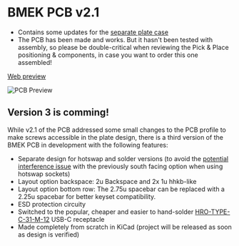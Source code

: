 # BMEK PCB v2.1

- Contains some updates for the [separate plate case](https://github.com/Bemeier/bmek/blob/master/cases/highprofile_plate/)
- The PCB has been made and works. But it hasn't been tested with assembly, so please be double-critical when reviewing the Pick & Place positioning & components, in case you want to order this one assembled!

[Web preview](https://a360.co/2XrYdaG)

![PCB Preview](https://i.imgur.com/oHBP1vh.png)

## Version 3 is comming!

While v2.1 of the PCB  addressed some small changes to the PCB profile to make screws accessible in the plate design, there is a third version of the BMEK PCB in development with the following features:

- Separate design for hotswap and solder versions (to avoid the [potential interference issue](https://www.youtube.com/watch?v=Bh93sXRh4x4&vl=en) with the previously south facing  option when using hotswap sockets)
- Layout option backspace: 2u Backspace and 2x 1u hhkb-like
- Layout option bottom row: The 2.75u spacebar can be replaced with a 2.25u spacebar for better keyset compatibility.
- ESD protection circuity
- Switched to the popular, cheaper and easier to hand-solder [HRO-TYPE-C-31-M-12](https://lcsc.com/product-detail/USB-Type-C_Korean-Hroparts-Elec-TYPE-C-31-M-12_C165948.html) USB-C receptacle
- Made completely from scratch in KiCad (project will be released as soon as design is verified)
